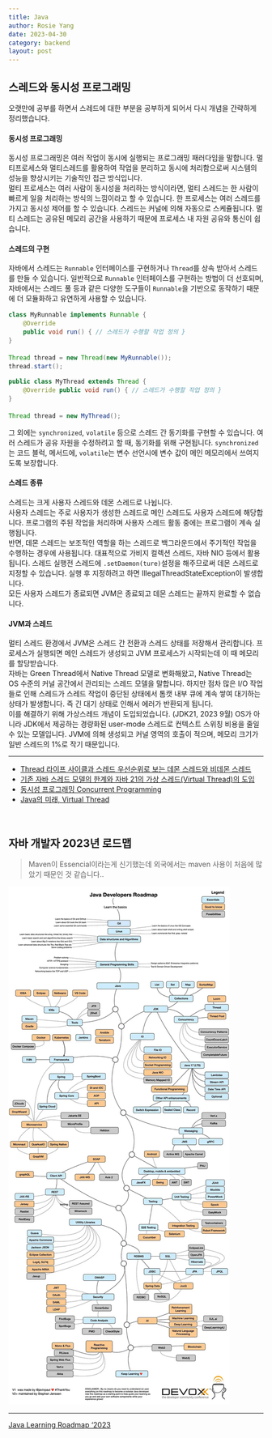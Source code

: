 ```yaml
---
title: Java
author: Rosie Yang
date: 2023-04-30
category: backend
layout: post
---
```


## 스레드와 동시성 프로그래밍
오랫만에 공부를 하면서 스레드에 대한 부분을 공부하게 되어서 다시 개념을 간략하게 정리했습니다.

#### 동시성 프로그래밍
동시성 프로그래밍은 여러 작업이 동시에 실행되는 프로그래밍 패러다임을 말합니다. 멀티프로세스와 멀티스레드를 활용하여 작업을 분리하고 동시에 처리함으로써 시스템의 성능을 향상시키는 기술적인 접근 방식입니다.  
멀티 프로세스는 여러 사람이 동시성을 처리하는 방식이라면, 멀티 스레드는 한 사람이 빠르게 일을 처리하는 방식의 느낌이라고 할 수 있습니다. 한 프로세스는 여러 스레드를 가지고 동시성 제어를 할 수 있습니다.  스레드는 커널에 의해 자동으로 스케쥴됩니다. 멀티 스레드는 공유된 메모리 공간을 사용하기 때문에 프로세스 내 자원 공유와 통신이 쉽습니다.

#### 스레드의 구현
자바에서 스레드는 `Runnable` 인터페이스를 구현하거나 `Thread`를 상속 받아서 스레드를 만들 수 있습니다. 일반적으로 `Runnable` 인터페이스를 구현하는 방법이 더 선호되며, 자바에서는 스레드 풀 등과 같은 다양한 도구들이 `Runnable`을 기반으로 동작하기 때문에 더 모듈화하고 유연하게 사용할 수 있습니다.

```java
class MyRunnable implements Runnable { 
	@Override 
	public void run() { // 스레드가 수행할 작업 정의 } 
}

Thread thread = new Thread(new MyRunnable()); 
thread.start();
```
```java
public class MyThread extends Thread { 
	@Override public void run() { // 스레드가 수행할 작업 정의 } 
} 

Thread thread = new MyThread();
```
그 외에는 ```synchronized```, ```volatile``` 등으로 스레드 간 동기화를 구현할 수 있습니다. 여러 스레드가 공유 자원을 수정하려고 할 때, 동기화를 위해 구현됩니다. ```synchronized```는 코드 블럭, 메서드에, ```volatile```는 변수 선언시에 변수 값이 메인 메모리에서 쓰여지도록 보장합니다.

#### 스레드 종류
스레드는 크게 사용자 스레드와 데몬 스레드로 나뉩니다.   
사용자 스레드는 주로 사용자가 생성한 스레드로 메인 스레드도 사용자 스레드에 해당합니다. 프로그램의 주된 작업을 처리하며 사용자 스레드 활동 중에는 프로그램이 계속 실행됩니다.   
반면, 데몬 스레드는 보조적인 역할을 하는 스레드로 백그라운드에서 주기적인 작업을 수행하는 경우에 사용됩니다. 대표적으로 가비지 컬렉션 스레드, 자바 NIO 등에서 활용됩니다. 스레드 실행전 스레드에 ```.setDaemon(ture)```설정을 해주므로써 데몬 스레드로 지정할 수 있습니다. 실행 후 지정하려고 하면 IllegalThreadStateException이 발생합니다.  
모든 사용자 스레드가 종료되면 JVM은 종료되고 데몬 스레드는 끝까지 완료할 수 없습니다.

#### JVM과 스레드
멀티 스레드 환경에서 JVM은 스레드 간 전환과 스레드 상태를 저장해서 관리합니다. 프로세스가 실행되면 메인 스레드가 생성되고 JVM 프로세스가 시작되는데 이 때 메모리를 할당받습니다.    
자바는 Green Thread에서 Native Thread 모델로 변화해왔고,  Native Thread는 OS 수준의 커널 공간에서 관리되는 스레드 모델을 말합니다. 하지만 점차 많은 I/O 작업들로 인해 스레드가 스레드 작업이 중단된 상태에서 톰캣 내부 큐에 계속 쌓여 대기하는 상태가 발생합니다. 즉 긴 대기 상태로 인해서 에러가 반환되게 됩니다.  
이를 해결하기 위해 가상스레드 개념이 도입되었습니다. (JDK21, 2023 9월) OS가 아니라 JDK에서 제공하는 경량화된 user-mode 스레드로 컨텍스트 스위칭 비용을 줄일 수 있는 모델입니다. JVM에 의해 생성되고 커널 영역의 호출이 적으며, 메모리 크기가 일반 스레드의 1%로 작기 때문입니다.

---
+ [Thread 라이프 사이클과 스레드 우선순위로 보는 데몬 스레드와 비데몬 스레드](https://colevelup.tistory.com/31)
+ [기존 자바 스레드 모델의 한계와 자바 21의 가상 스레드(Virtual Thread)의 도입](https://mangkyu.tistory.com/309)
+ [동시성 프로그래밍 Concurrent Programming](https://velog.io/@jungbumwoo/%EB%8F%99%EC%8B%9C%EC%84%B1-%ED%94%84%EB%A1%9C%EA%B7%B8%EB%9E%98%EB%B0%8D-Concurrent-Programming)
+ [Java의 미래, Virtual Thread](https://techblog.woowahan.com/15398/)

<br>

## 자바 개발자 2023년 로드맵
> Maven이 Essencial이라는게 신기했는데 외국에서는 maven 사용이 처음에 많았기 때문인 것 같습니다..

![java_learning_roadmap.jpg](/assets/gitbook/post_images/java/java_learning_roadmap.jpg)  

****
[Java Learning Roadmap ‘2023](https://aruva.medium.com/java-learning-roadmap-2023-2b9e714700d0)
 

<div style="padding:3px; margin:200px 0;"></div>   
